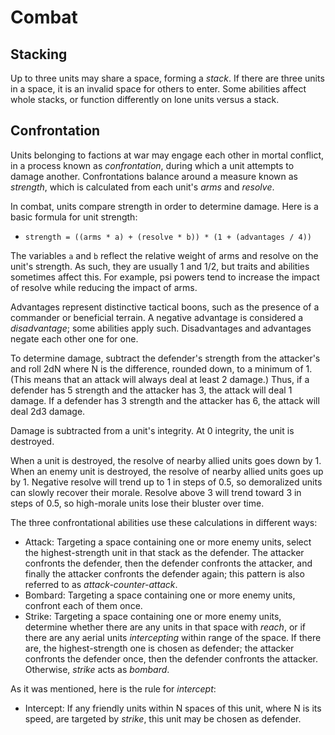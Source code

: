 # Combat

## Stacking

Up to three units may share a space, forming a *stack*. If there are three units in a space, it is an invalid space for others to enter. Some abilities affect whole stacks, or function differently on lone units versus a stack.

## Confrontation

Units belonging to factions at war may engage each other in mortal conflict, in a process known as *confrontation*, during which a unit attempts to damage another. Confrontations balance around a measure known as *strength*, which is calculated from each unit's *arms* and *resolve*.

In combat, units compare strength in order to determine damage. Here is a basic formula for unit strength:

- `strength = ((arms * a) + (resolve * b)) * (1 + (advantages / 4))`

The variables `a` and `b` reflect the relative weight of arms and resolve on the unit's strength. As such, they are usually 1 and 1/2, but traits and abilities sometimes affect this. For example, psi powers tend to increase the impact of resolve while reducing the impact of arms.

Advantages represent distinctive tactical boons, such as the presence of a commander or beneficial terrain. A negative advantage is considered a *disadvantage*; some abilities apply such. Disadvantages and advantages negate each other one for one.

To determine damage, subtract the defender's strength from the attacker's and roll 2dN where N is the difference, rounded down, to a minimum of 1. (This means that an attack will always deal at least 2 damage.) Thus, if a defender has 5 strength and the attacker has 3, the attack will deal 1 damage. If a defender has 3 strength and the attacker has 6, the attack will deal 2d3 damage.

Damage is subtracted from a unit's integrity. At 0 integrity, the unit is destroyed.

When a unit is destroyed, the resolve of nearby allied units goes down by 1. When an enemy unit is destroyed, the resolve of nearby allied units goes up by 1. Negative resolve will trend up to 1 in steps of 0.5, so demoralized units can slowly recover their morale. Resolve above 3 will trend toward 3 in steps of 0.5, so high-morale units lose their bluster over time.

The three confrontational abilities use these calculations in different ways:

- Attack: Targeting a space containing one or more enemy units, select the highest-strength unit in that stack as the defender. The attacker confronts the defender, then the defender confronts the attacker, and finally the attacker confronts the defender again; this pattern is also referred to as *attack-counter-attack*.
- Bombard: Targeting a space containing one or more enemy units, confront each of them once.
- Strike: Targeting a space containing one or more enemy units, determine whether there are any units in that space with *reach*, or if there are any aerial units *intercepting* within range of the space. If there are, the highest-strength one is chosen as defender; the attacker confronts the defender once, then the defender confronts the attacker. Otherwise, *strike* acts as *bombard*.

As it was mentioned, here is the rule for *intercept*:

- Intercept: If any friendly units within N spaces of this unit, where N is its speed, are targeted by *strike*, this unit may be chosen as defender.
